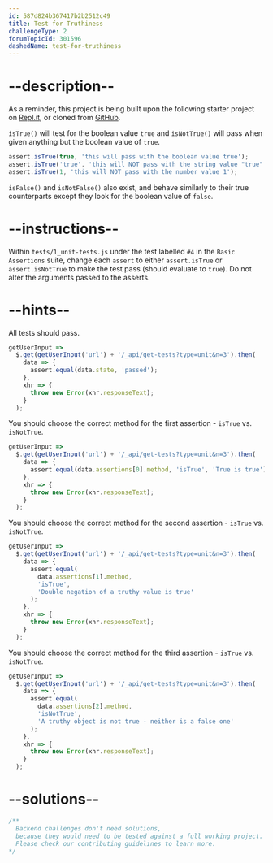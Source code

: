 ```yaml
---
id: 587d824b367417b2b2512c49
title: Test for Truthiness
challengeType: 2
forumTopicId: 301596
dashedName: test-for-truthiness
---
```


# --description--

As a reminder, this project is being built upon the following starter project on [Repl.it](https://repl.it/github/freeCodeCamp/boilerplate-mochachai), or cloned from [GitHub](https://github.com/freeCodeCamp/boilerplate-mochachai/).

`isTrue()` will test for the boolean value `true` and `isNotTrue()` will pass when given anything but the boolean value of `true`.

```js
assert.isTrue(true, 'this will pass with the boolean value true');
assert.isTrue('true', 'this will NOT pass with the string value "true"');
assert.isTrue(1, 'this will NOT pass with the number value 1');
```

`isFalse()` and `isNotFalse()` also exist, and behave similarly to their true counterparts except they look for the boolean value of `false`.

# --instructions--

Within `tests/1_unit-tests.js` under the test labelled `#4` in the `Basic Assertions` suite, change each `assert` to either `assert.isTrue` or `assert.isNotTrue` to make the test pass (should evaluate to `true`). Do not alter the arguments passed to the asserts.

# --hints--

All tests should pass.

```js
getUserInput =>
  $.get(getUserInput('url') + '/_api/get-tests?type=unit&n=3').then(
    data => {
      assert.equal(data.state, 'passed');
    },
    xhr => {
      throw new Error(xhr.responseText);
    }
  );
```

You should choose the correct method for the first assertion - `isTrue` vs. `isNotTrue`.

```js
getUserInput =>
  $.get(getUserInput('url') + '/_api/get-tests?type=unit&n=3').then(
    data => {
      assert.equal(data.assertions[0].method, 'isTrue', 'True is true');
    },
    xhr => {
      throw new Error(xhr.responseText);
    }
  );
```

You should choose the correct method for the second assertion - `isTrue` vs. `isNotTrue`.

```js
getUserInput =>
  $.get(getUserInput('url') + '/_api/get-tests?type=unit&n=3').then(
    data => {
      assert.equal(
        data.assertions[1].method,
        'isTrue',
        'Double negation of a truthy value is true'
      );
    },
    xhr => {
      throw new Error(xhr.responseText);
    }
  );
```

You should choose the correct method for the third assertion - `isTrue` vs. `isNotTrue`.

```js
getUserInput =>
  $.get(getUserInput('url') + '/_api/get-tests?type=unit&n=3').then(
    data => {
      assert.equal(
        data.assertions[2].method,
        'isNotTrue',
        'A truthy object is not true - neither is a false one'
      );
    },
    xhr => {
      throw new Error(xhr.responseText);
    }
  );
```

# --solutions--

```js
/**
  Backend challenges don't need solutions, 
  because they would need to be tested against a full working project. 
  Please check our contributing guidelines to learn more.
*/
```
